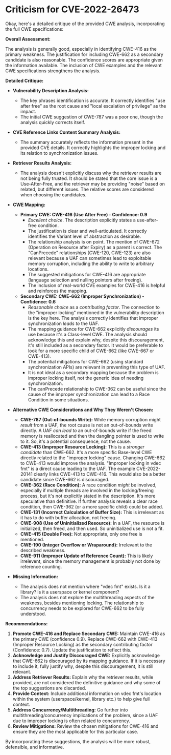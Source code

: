 # Criticism for CVE-2022-26473

Okay, here's a detailed critique of the provided CWE analysis, incorporating the full CWE specifications:

**Overall Assessment:**

The analysis is generally good, especially in identifying CWE-416 as the primary weakness. The justification for including CWE-662 as a secondary candidate is also reasonable. The confidence scores are appropriate given the information available. The inclusion of CWE examples and the relevant CWE specifications strengthens the analysis.

**Detailed Critique:**

*   **Vulnerability Description Analysis:**

    *   The key phrases identification is accurate.  It correctly identifies "use after free" as the root cause and "local escalation of privilege" as the impact.
    *   The initial CWE suggestion of CWE-787 was a poor one, though the analysis quickly corrects itself.

*   **CVE Reference Links Content Summary Analysis:**

    *   The summary accurately reflects the information present in the provided CVE details. It correctly highlights the improper locking and its relation to synchronization issues.

*   **Retriever Results Analysis:**

    *   The analysis doesn't explicitly discuss why the retriever results are not being fully trusted. It should be stated that the core issue is a Use-After-Free, and the retriever may be providing "noise" based on related, but different issues. The relative scores are considered when choosing the candidates.

*   **CWE Mapping:**

    *   **Primary CWE: CWE-416 (Use After Free) - Confidence: 0.9**
        *   *Excellent choice*. The description explicitly states a use-after-free condition.
        *   The justification is clear and well-articulated. It correctly identifies the Variant level of abstraction as desirable.
        *   The relationship analysis is on point.  The mention of CWE-672 (Operation on Resource after Expiry) as a parent is correct.  The "CanPrecede" relationships (CWE-120, CWE-123) are also relevant because a UAF can sometimes lead to exploitable memory corruption, including the ability to write to arbitrary locations.
        *   The suggested mitigations for CWE-416 are appropriate (language selection and nulling pointers after freeing).
        *   The inclusion of real-world CVE examples for CWE-416 is helpful and reinforces the mapping.
    *   **Secondary CWE: CWE-662 (Improper Synchronization) - Confidence: 0.6**
        *   *Reasonable choice* as a *contributing factor*. The connection to the "improper locking" mentioned in the vulnerability description is the key here. The analysis correctly identifies that improper synchronization *leads to* the UAF.
        *   The mapping guidance for CWE-662 explicitly *discourages* its use because it's a Class-level CWE.  The analysis should acknowledge this and explain why, despite this discouragement, it's still included as a secondary factor. It would be preferable to look for a more specific child of CWE-662 (like CWE-667 or CWE-413).
        *   The potential mitigations for CWE-662 (using standard synchronization APIs) are relevant in preventing this type of UAF.
        *   It is not ideal as a secondary mapping because the problem is improper locking itself, not the generic idea of needing synchronization.
        *   The canPrecede relationship to CWE-362 can be useful since the cause of the improper synchronization can lead to a Race Condition in some situations.

*   **Alternative CWE Considerations and Why They Weren't Chosen:**

    *   **CWE-787 (Out-of-bounds Write):** While memory corruption might *result* from a UAF, the root cause is not an out-of-bounds write directly.  A UAF *can lead to* an out-of-bounds write if the freed memory is reallocated and then the dangling pointer is used to write to it. So, it's a potential consequence, not the cause.
    *   **CWE-413 (Improper Resource Locking):** This is a *stronger candidate* than CWE-662. It's a more specific Base-level CWE directly related to the "improper locking" cause. Changing CWE-662 to CWE-413 would improve the analysis. "Improper locking in vdec fmt" is a direct cause leading to the UAF. The example CVE-2022-20141 clearly links CWE-413 to CWE-416. This would also be a better candidate since CWE-662 is discouraged.
    *   **CWE-362 (Race Condition):**  A race condition *might* be involved, especially if multiple threads are involved in the locking/freeing process, but it's not explicitly stated in the description.  It's more speculative than definitive. If further analysis reveals a clear race condition, then CWE-362 (or a more specific child) could be added.
    *   **CWE-131 (Incorrect Calculation of Buffer Size):** This is irrelevant as it has to do with buffer allocation, not freeing.
    *   **CWE-908 (Use of Uninitialized Resource):** In a UAF, the resource is initialized, then freed, and then used. So uninitialized use is not a fit.
    *   **CWE-415 (Double Free):** Not appropriate, only one free is mentioned.
    *   **CWE-190 (Integer Overflow or Wraparound):** Irrelevant to the described weakness.
    *   **CWE-911 (Improper Update of Reference Count):** This is likely irrelevent, since the memory management is probably not done by reference counting.

*   **Missing Information:**

    *   The analysis does not mention where "vdec fmt" exists. Is it a library? Is it a userspace or kernel component?
    *   The analysis does not explore the multithreading aspects of the weakness, besides mentioning locking. The relationship to concurrency needs to be explored for CWE-662 to be fully understood.

**Recommendations:**

1.  **Promote CWE-416 and Replace Secondary CWE:** Maintain CWE-416 as the primary CWE (confidence 0.9). Replace CWE-662 with CWE-413 (Improper Resource Locking) as the secondary contributing factor (Confidence: 0.7). Update the justification to reflect this.
2.  **Acknowledge and Justify Discouraged CWE:** Explicitly acknowledge that CWE-662 is discouraged by its mapping guidance. If it is necessary to include it, fully justify why, despite this discouragement, it is still relevant.
3.  **Address Retriever Results:** Explain why the retriever results, while provided, are not considered the definitive guidance and why some of the top suggestions are discarded.
4.  **Provide Context:** Include additional information on vdec fmt's location within the system (userspace/kernel, library etc.) to help give full context.
5.  **Address Concurrency/Multithreading:** Go further into multithreading/concurrency implications of the problem, since a UAF due to improper locking is often related to concurrency.
6.  **Review Mitigations:** Review the chosen mitigations for CWE-416 and ensure they are the most applicable for this particular case.

By incorporating these suggestions, the analysis will be more robust, defensible, and informative.